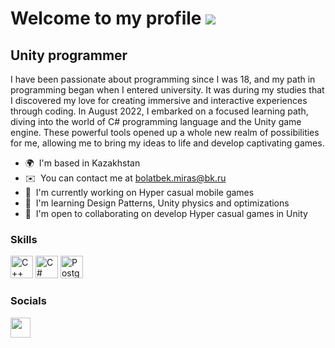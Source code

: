 Welcome to my profile ![](https://user-images.githubusercontent.com/18350557/176309783-0785949b-9127-417c-8b55-ab5a4333674e.gif)
=============================================================================================================================

Unity programmer
---------------

I have been passionate about programming since I was 18, and my path in programming began when I entered university. It was during my studies that I discovered my love for creating immersive and interactive experiences through coding. In August 2022, I embarked on a focused learning path, diving into the world of C# programming language and the Unity game engine. These powerful tools opened up a whole new realm of possibilities for me, allowing me to bring my ideas to life and develop captivating games.

* 🌍  I'm based in Kazakhstan
* ✉️  You can contact me at [bolatbek.miras@bk.ru](mailto:bolatbek.miras@bk.ru)
* 🚀  I'm currently working on Hyper casual mobile games
* 🧠  I'm learning Design Patterns, Unity physics and optimizations
* 🤝  I'm open to collaborating on develop Hyper casual games in Unity

### Skills


<p align="left">
<a href="https://docs.microsoft.com/en-us/cpp/?view=msvc-170" target="_blank" rel="noreferrer"><img src="https://raw.githubusercontent.com/danielcranney/readme-generator/main/public/icons/skills/cplusplus-colored.svg" width="36" height="36" alt="C++" /></a>
<a href="https://docs.microsoft.com/en-us/dotnet/csharp/" target="_blank" rel="noreferrer"><img src="https://raw.githubusercontent.com/danielcranney/readme-generator/main/public/icons/skills/csharp-colored.svg" width="36" height="36" alt="C#" /></a>
<a href="https://www.postgresql.org/" target="_blank" rel="noreferrer"><img src="https://raw.githubusercontent.com/danielcranney/readme-generator/main/public/icons/skills/postgresql-colored.svg" width="36" height="36" alt="PostgreSQL" /></a>
</p>


### Socials

<p align="left"> <a href="https://discord.com/users/dev03" target="_blank" rel="noreferrer"><img src="https://raw.githubusercontent.com/danielcranney/readme-generator/main/public/icons/socials/discord.svg" width="32" height="32" /></a></p>
